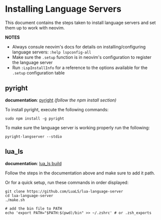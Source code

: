 # Installing Language Servers

This document contains the steps taken to install language servers and set them up to work with neovim.

**NOTES**

- Always consule neovim's docs for details on installing/configuring language servers: `:help lspconfig-all`
- Make sure the `.setup` function is in neovim's configuration to register the language server
- Run `:LspInstallInfo` for a reference to the options available for the `.setup` configuration table

## pyright

**documentation**: [pyright](https://microsoft.github.io/pyright/#/installation) *(follow the npm install section)*

To install pyright, execute the following commands:

```shell
sudo npm install -g pyright
```

To make sure the language server is working properly run the following:

```shell
pyright-langserver --stdio
```

## lua_ls

**documentation**: [lua_ls build](https://github.com/LuaLS/lua-language-server/wiki/Getting-Started#build)

Follow the steps in the documentation above and make sure to add it path.

Or for a quick setup, run these commands in order displayed:

```shell
git clone https://github.com/LuaLS/lua-language-server
cd lua-language-server
./make.sh

# add the bin file to PATH
echo 'export PATH="$PATH:$(pwd)/bin" >> ~/.zshrc' # or .zsh_exports
```